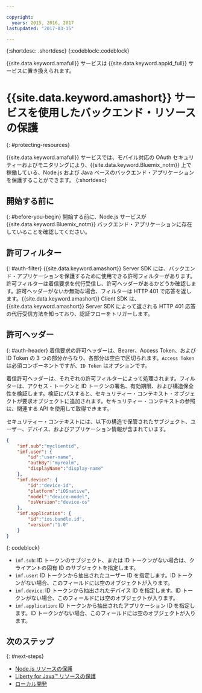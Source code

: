 ```yaml
---

copyright:
  years: 2015, 2016, 2017
lastupdated: "2017-03-15"

---
```


{:shortdesc: .shortdesc}
{:codeblock:.codeblock}

{{site.data.keyword.amafull}} サービスは {{site.data.keyword.appid_full}} サービスに置き換えられます。

# {{site.data.keyword.amashort}} サービスを使用したバックエンド・リソースの保護
{: #protecting-resources}


{{site.data.keyword.amafull}} サービスでは、モバイル対応の OAuth セキュリティーおよびモニタリングにより、{{site.data.keyword.Bluemix_notm}} 上で稼働している、Node.js および Java ベースのバックエンド・アプリケーションを保護することができます。
{:shortdesc}

## 開始する前に
{: #before-you-begin}
開始する前に、Node.js サービスが {{site.data.keyword.Bluemix_notm}} バックエンド・アプリケーションに存在していることを確認してください。


## 許可フィルター
{: #auth-filter}
{{site.data.keyword.amashort}} Server SDK には、バックエンド・アプリケーションを保護するために使用できる許可フィルターがあります。許可フィルターは着信要求を代行受信し、許可ヘッダーがあるかどうか確認します。許可ヘッダーがないか無効な場合、フィルターは HTTP 401 で応答を返します。{{site.data.keyword.amashort}} Client SDK は、{{site.data.keyword.amashort}} Server SDK によって返される HTTP 401 応答の代行受信方法を知っており、認証フローをトリガーします。
## 許可ヘッダー
{: #auth-header}
着信要求の許可ヘッダーは、Bearer、Access Token、および ID Token の 3 つの部分からなり、各部分は空白で区切られます。`Access Token` は必須コンポーネントですが、`ID Token` はオプションです。

着信許可ヘッダーは、それぞれの許可フィルターによって処理されます。フィルターは、アクセス・トークンと ID トークンの署名、有効期限、および構造保全性を検証します。検証にパスすると、セキュリティー・コンテキスト・オブジェクトが要求オブジェクトに追加されます。セキュリティー・コンテキストの参照は、関連する API を使用して取得できます。

セキュリティー・コンテキストには、以下の構造で保管されたサブジェクト、ユーザー、デバイス、およびアプリケーション情報が含まれています。
```JSON
{
    "imf.sub":"myclientid",
    "imf.user": {
        "id":"user-name",
        "authBy":"myrealm",
        "displayName":"display-name"
    },
    "imf.device": {
        "id":"device-id",
        "platform":"iOSnative",
        "model":"device-model",
        "osVersion":"device-os"
    },
    "imf.application": {
        "id":"ios.bundle.id",
        "version":"1.0"
    }
}
```
{: codeblock}

* `imf.sub`: ID トークンのサブジェクト、または ID トークンがない場合は、クライアントの固有 ID のサブジェクトを指定します。
* `imf.user`: ID トークンから抽出されたユーザー ID を指定します。ID トークンがない場合、このフィールドには空のオブジェクトが入ります。
* `imf.device`: ID トークンから抽出されたデバイス ID を指定します。ID トークンがない場合、このフィールドには空のオブジェクトが入ります。
* `imf.application`: ID トークンから抽出されたアプリケーション ID を指定します。ID トークンがない場合、このフィールドには空のオブジェクトが入ります。

## 次のステップ
{: #next-steps}
* [Node.js リソースの保護](protecting-resources-nodejs.html)
* [Liberty for Java&trade; リソースの保護](protecting-resources-java.html)
* [ローカル開発](protecting-resources-local.html)
